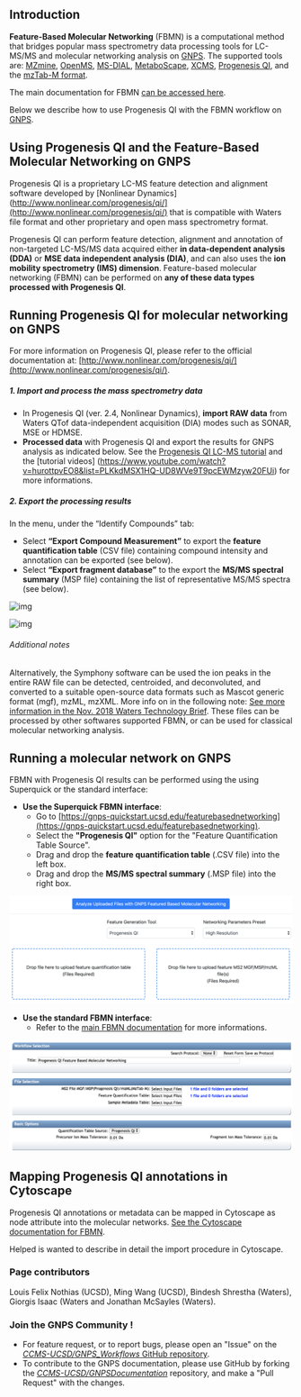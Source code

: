 ## Introduction

**Feature-Based Molecular Networking** (FBMN) is a computational method that bridges popular mass spectrometry data processing tools for LC-MS/MS and molecular networking analysis on [GNPS](http://gnps.ucsd.edu). The supported tools are: [MZmine](featurebasedmolecularnetworking-with-mzmine2.md), [OpenMS](featurebasedmolecularnetworking-with-openms.md), [MS-DIAL](featurebasedmolecularnetworking-with-ms-dial.md), [MetaboScape](featurebasedmolecularnetworking-with-metaboscape.md), [XCMS](featurebasedmolecularnetworking-with-xcms3.md), [Progenesis QI](featurebasedmolecularnetworking-with-progenesisQI.md), and the [mzTab-M format](featurebasedmolecularnetworking-with-mztab-m.md).

The main documentation for FBMN [can be accessed here](featurebasedmolecularnetworking.md).

Below we describe how to use Progenesis QI with the FBMN workflow on [GNPS](http://gnps.ucsd.edu).

## Using Progenesis QI and the Feature-Based Molecular Networking on GNPS

Progenesis QI is a proprietary LC-MS feature detection and alignment software developed by [Nonlinear Dynamics](http://www.nonlinear.com/progenesis/qi/](http://www.nonlinear.com/progenesis/qi/) that is compatible with Waters file format and other proprietary and open mass spectrometry format.

Progenesis QI can perform feature detection, alignment and annotation of non-targeted LC-MS/MS data acquired either **in data-dependent analysis (DDA)** or **MSE data independent analysis (DIA)**, and can also uses the **ion mobility spectrometry (IMS) dimension**. Feature-based molecular networking (FBMN) can be performed on **any of these data types processed with Progenesis QI**.

## Running Progenesis QI for molecular networking on GNPS

For more information on Progenesis QI, please refer to the official documentation at: [http://www.nonlinear.com/progenesis/qi/](http://www.nonlinear.com/progenesis/qi/).

##### 1. Import and process the mass spectrometry data
- In Progenesis QI (ver. 2.4, Nonlinear Dynamics), **import RAW data** from Waters QTof data-independent acquisition (DIA) modes such as SONAR, MSE or HDMSE. 
- **Processed data** with Progenesis QI and export the results for GNPS analysis as indicated below. See the [Progenesis QI LC-MS tutorial](http://www.nonlinear.com/products/progenesis/lc-ms/tutorial/) and the [tutorial videos] (https://www.youtube.com/watch?v=hurottpvEO8&list=PLKkdMSX1HQ-UD8WVe9T9pcEWMzyw20FUi) for more informations.

##### 2. Export the processing results

In the menu, under the “Identify Compounds” tab:

- Select **“Export Compound Measurement”** to export the **feature quantification table** (CSV file) containing compound intensity and annotation can be exported (see below).
- Select **“Export fragment database”** to the export the **MS/MS spectral summary** (MSP file) containing the list of representative MS/MS spectra (see below).

![img](img/featurebasedmolecularnetworking/progenesis_3.png)

![img](img/featurebasedmolecularnetworking/progenesis_4.png)


###### Additional notes
Alternatively, the Symphony software can be used the ion peaks in the entire RAW file can be detected, centroided, and deconvoluted, and converted to a suitable open-source data formats such as Mascot generic format (mgf), mzML, mzXML. More info on in the following note: [See more information in the Nov. 2018 Waters Technology Brief](https://www.waters.com/webassets/cms/library/docs/720006415en.pdf). These files can be processed by other softwares supported FBMN, or can be used for classical molecular networking analysis. 


## Running a molecular network on GNPS

FBMN with Progenesis QI results can be performed using the using Superquick or the standard interface:

- **Use the Superquick FBMN interface**: 
	- Go to [https://gnps-quickstart.ucsd.edu/featurebasednetworking](https://gnps-quickstart.ucsd.edu/featurebasednetworking).
	- Select the **"Progenesis QI"** option for the "Feature Quantification Table Source".
	- Drag and drop the **feature quantification table** (.CSV file) into the left box.
	- Drag and drop the **MS/MS spectral summary** (.MSP file) into the right box.
	  

![img](img/featurebasedmolecularnetworking/quickstart_progenesis_5.png)

- **Use the standard FBMN interface**:
	-	Refer to the [main FBMN documentation](featurebasedmolecularnetworking.md) for more informations.

![img](img/featurebasedmolecularnetworking/standard_progenesis_6.png)

## Mapping Progenesis QI annotations in Cytoscape
Progenesis QI annotations or metadata can be mapped in Cytoscape as node attribute into the molecular networks. [See the Cytoscape documentation for FBMN](featurebasedmolecularnetworking-cytoscape.md). 

Helped is wanted to describe in detail the import procedure in Cytoscape.


### Page contributors
Louis Felix Nothias (UCSD), Ming Wang (UCSD), Bindesh Shrestha (Waters), Giorgis Isaac (Waters and Jonathan McSayles (Waters).

### Join the GNPS Community !

- For feature request, or to report bugs, please open an "Issue" on the [*CCMS-UCSD/GNPS_Workflows* GitHub repository](https://github.com/CCMS-UCSD/GNPS_Workflows).
- To contribute to the GNPS documentation, please use GitHub by forking the [*CCMS-UCSD/GNPSDocumentation*]((https://github.com/CCMS-UCSD/GNPSDocumentation)) repository, and make a "Pull Request" with the changes.
